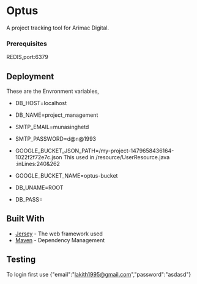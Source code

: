 # Optus

A project tracking tool for Arimac Digital.


### Prerequisites

REDIS,port:6379


## Deployment

These are the Envronment variables,
* DB_HOST=localhost
* DB_NAME=project_management
* SMTP_EMAIL=munasinghetd
* SMTP_PASSWORD=d@n@1993
* GOOGLE_BUCKET_JSON_PATH=/my-project-1479658436164-1022f2f72e7c.json
      This used in /resource/UserResource.java :inLines:240&262

* GOOGLE_BUCKET_NAME=optus-bucket
* DB_UNAME=ROOT
* DB_PASS=

## Built With

* [Jersey](https://jersey.github.io/) - The web framework used
* [Maven](https://maven.apache.org/) - Dependency Management

## Testing
To login first use {"email":"lakith1995@gmail.com","password":"asdasd"}






